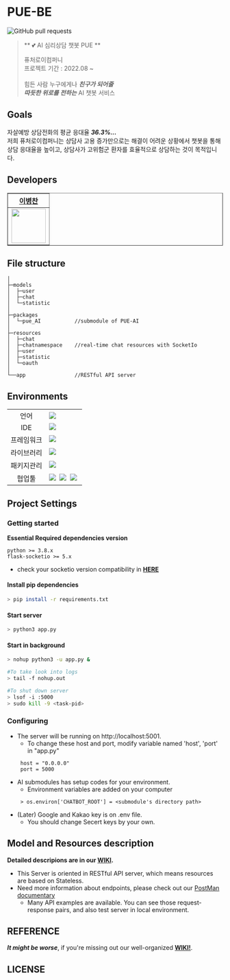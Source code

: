 # PUE-BE
![GitHub pull requests](https://img.shields.io/github/issues-pr/PUE-AI-ChatBot/PUE-BE)
> ** :two_hearts: AI 심리상담 챗봇 PUE **  
>
> 퓨처로이컴퍼니 <br>
> 프로젝트 기간 : 2022.08 ~ <br> <br>
> 힘든 사람 누구에게나 ***친구가 되어줄*** <br>
> ***따듯한 위로를 전하는*** AI 챗봇 서비스 <br> 
>

## Goals
자살예방 상담전화의 평균 응대율 ***36.3%...***   
저희 퓨처로이컴퍼니는 상담사 고용 증가만으로는 해결이 어려운 상황에서 챗봇을 통해 상담 응대율을 높이고, 상담사가 고위험군 환자를 효율적으로 상담하는 것이 목적입니다.

## Developers
<div align="left">
    <table border="1">
        <th><a href="https://github.com/chanbyeongee">이병찬</a></th>
        <tr>
            <td>
                <img src="https://github.com/chanbyeongee.png" width='80' />
            </td>
        </tr>
    </table>
</div>

## File structure
```
│
├─models
│  ├─user         
│  ├─chat        
│  └─statistic
│
├─packages
│  └─pue_AI           //submodule of PUE-AI
│
├─resources
│  ├─chat
│  ├─chatnamespace    //real-time chat resources with SocketIo
│  ├─user
│  ├─statistic
│  └─oauth
│
└──app                //RESTful API server

```

## Environments
<table>
<tr>
 <td align="center">언어</td>
 <td>
  <img src="https://img.shields.io/badge/python-3670A0?style=for-the-badge&logo=python&logoColor=ffdd54"/>
 </td>
</tr>
<tr>
 <td align="center">IDE</td>
 <td>
    <img src="https://img.shields.io/badge/VisualStudioCode-007ACC?style=for-the-badge&logo=Visual%20Studio%20Code&logoColor=white"/>&nbsp </td>
</tr>
<tr>
 <td align="center">프레임워크</td>
 <td>
     <img src="https://img.shields.io/badge/flask-%23000.svg?style=for-the-badge&logo=flask&logoColor=white"/>&nbsp
 </td>
</tr>
<tr>
 <td align="center">라이브러리</td>
 <td>
  <img src="https://img.shields.io/badge/Socket.io-black?style=for-the-badge&logo=socket.io&badgeColor=010101"/>&nbsp
</tr>
<tr>
 <td align="center">패키지관리</td>
 <td>
    <img src="https://img.shields.io/badge/Anaconda-%2344A833.svg?style=for-the-badge&logo=anaconda&logoColor=white"/>&nbsp
  </td>
</tr>
<tr>
 <td align="center">협업툴</td>
 <td>
    <img src="https://img.shields.io/badge/ClickUp-7B68EE.svg?style=for-the-badge&logo=ClickUp&logoColor=white"/>&nbsp
    <img src="https://img.shields.io/badge/Slack-4A154B?style=for-the-badge&logo=Slack&logoColor=white"/>&nbsp
    <img src="https://img.shields.io/badge/GitHub-181717?style=for-the-badge&logo=GitHub&logoColor=white"/>&nbsp
 </td>
</tr>
</table>


## Project Settings

### Getting started
**Essential Required dependencies version**
```
python >= 3.8.x
flask-socketio >= 5.x
```
* check your socketio version compatibility in [**HERE**](https://flask-socketio.readthedocs.io/en/latest/intro.html#version-compatibility)

#### Install pip  dependencies

```bash
> pip install -r requirements.txt
```

#### Start server

```bash
> python3 app.py
```

#### Start in background

```bash
> nohup python3 -u app.py &

#To take look into logs
> tail -f nohup.out

#To shut down server
> lsof -i :5000
> sudo kill -9 <task-pid>
```

### Configuring

* The server will be running on http://localhost:5001.
   * To change these host and port, modify variable named 'host', 'port' in "app.py"
   ```
    host = "0.0.0.0"
    port = 5000
   ```
* AI submodules has setup codes for your environment.
   * Environment variables are added on your computer
   ```
    > os.environ['CHATBOT_ROOT'] = <submodule's directory path>
   ```
* (Later) Google and Kakao key is on .env file.
   * You should change Secert keys by your own.

## Model and Resources description
**Detailed descripions are in our [WIKI](https://github.com/PUE-AI-ChatBot/PUE-BE/wiki).**

* This Server is oriented in RESTful API server, which means resources are based on Stateless.
* Need more information about endpoints, please check out our [PostMan documentary](https://documenter.getpostman.com/view/19121926/VUxSrQjX) 
   * Many API examples are available. You can see those request-response pairs, and also test server in local environment. 

## REFERENCE
***It might be worse***, if you're missing out our well-organized [**WIKI!**](https://github.com/PUE-AI-ChatBot/PUE-BE/wiki).

## LICENSE
